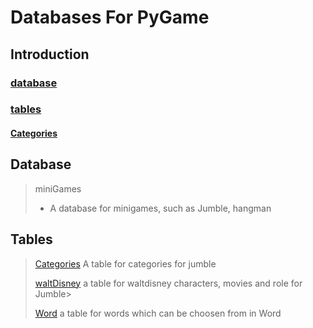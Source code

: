 #   Databases For PyGame

##  Introduction

### [database](#Database)
### [tables](#tables)
#### [Categories](#categories)

##  Database

>   miniGames
>   -   A database for minigames, such as Jumble, hangman

##   Tables

>   [Categories](#categories)
>   A table for categories for jumble
>
>   [waltDisney](#WaltDisney)
>   a table for waltdisney characters, movies and role for Jumble> 
>
>   [Word](#Word)
>   a table for words which can be choosen from in Word
>
